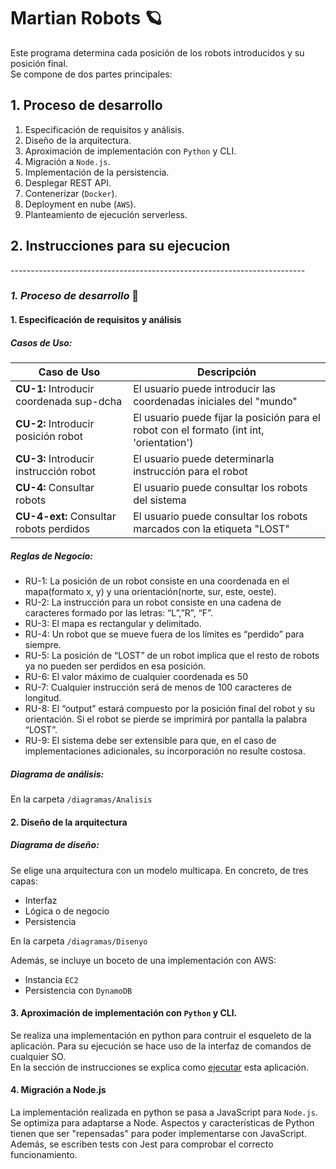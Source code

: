 # Martian Robots 🪐

Este programa determina cada posición de los robots introducidos y su posición final.  
Se compone de dos partes principales:
## 1. Proceso de desarrollo

1. Especificación de requisitos y análisis.
2. Diseño de la arquitectura.
3. Aproximación de implementación con `Python` y CLI.
4. Migración a `Node.js`.
5. Implementación de la persistencia.
6. Desplegar REST API.
7. Contenerizar (`Docker`).
8. Deployment en nube (`AWS`).
9. Planteamiento de ejecución serverless.

## 2. Instrucciones para su ejecucion

*-------------------------------------------------------------------------*

### *1. Proceso de desarrollo* 🧰

#### 1. Especificación de requisitos y análisis
##### **Casos de Uso:**

| Caso de Uso | Descripción |
| ------------- | ------------- |
| **CU-1:** Introducir coordenada sup-dcha  | El usuario puede introducir las coordenadas iniciales del "mundo" |
| **CU-2:** Introducir posición robot | El usuario puede fijar la posición para el robot con el formato (int int, 'orientation') |
| **CU-3:** Introducir instrucción robot | El usuario puede determinarla instrucción para el robot |
| **CU-4:** Consultar robots | El usuario puede consultar los robots del sistema |
| **CU-4-ext:** Consultar robots perdidos | El usuario puede consultar los robots marcados con la etiqueta "LOST" |

##### **Reglas de Negocio:**

- RU-1: La posición de un robot consiste en una coordenada en el mapa(formato x, y) y una orientación(norte, sur, este, oeste).
- RU-2: La instrucción para un robot consiste en una cadena de caracteres formado por las letras: “L”,”R”, “F”.
- RU-3: El mapa es rectangular y delimitado.
- RU-4: Un robot que se mueve fuera de los límites es “perdido” para siempre.
- RU-5: La posición de “LOST” de un robot implica que el resto de robots ya no pueden ser perdidos en esa posición.
- RU-6: El valor máximo de cualquier coordenada es 50
- RU-7: Cualquier instrucción será de menos de 100 caracteres de longitud.
- RU-8: El “output” estará compuesto por la posición final del robot y su orientación. Si el robot se pierde se imprimirá por pantalla la palabra “LOST”.
- RU-9: El sistema debe ser extensible para que, en el caso de implementaciones adicionales, su incorporación no resulte costosa.


##### Diagrama de análisis:
 
En la carpeta `/diagramas/Analisis`  

#### 2. Diseño de la arquitectura
##### Diagrama de diseño:

Se elige una arquitectura con un modelo multicapa. En concreto, de tres capas:

- Interfaz
- Lógica o de negocio
- Persistencia

En la carpeta `/diagramas/Disenyo`  

Además, se incluye un boceto de una implementación con AWS:
- Instancia `EC2`
- Persistencia con `DynamoDB`



#### 3. Aproximación de implementación con `Python` y CLI.

Se realiza una implementación en python para contruir el esqueleto de la aplicación. Para su ejecución se hace uso de la interfaz de comandos de cualquier SO.  
En la sección de instrucciones se explica como [ejecutar](#2-instrucciones-para-su-ejecucion) esta aplicación.

#### 4. Migración a Node.js

La implementación realizada en python se pasa a JavaScript para `Node.js`.  
Se optimiza para adaptarse a Node. Aspectos y características de Python tienen que ser "repensadas" para poder implementarse con JavaScript.  
Además, se escriben tests con Jest para comprobar el correcto funcionamiento.